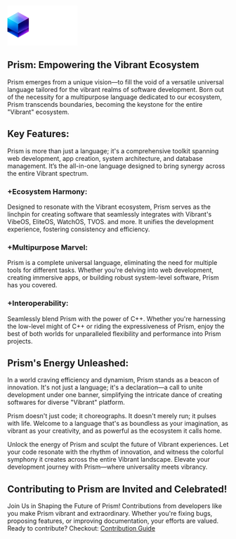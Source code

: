 <picture>
    <source media="(prefers-color-scheme: dark)" srcset="https://github.com/Vibrant275/Prism/blob/master/Banner.png">
    <img src="https://github.com/Vibrant275/Prism/blob/master/Banner.png" alt="Swift logo" height="90">
</picture>

## Prism: Empowering the Vibrant Ecosystem

Prism emerges from a unique vision—to fill the void of a versatile universal language
tailored for the vibrant realms of software development. Born out of the necessity for
a multipurpose language dedicated to our ecosystem, Prism transcends boundaries,
becoming the keystone for the entire "Vibrant" ecosystem.

## Key Features:
Prism is more than just a language; it's a comprehensive toolkit spanning web development,
app creation, system architecture, and database management. It’s the all-in-one language
designed to bring synergy across the entire Vibrant spectrum.

### +Ecosystem Harmony:
Designed to resonate with the Vibrant ecosystem, Prism serves as the linchpin for creating
software that seamlessly integrates with Vibrant's VibeOS, EliteOS, WatchOS, TVOS.
and more. It unifies the development experience, fostering consistency and efficiency.

### +Multipurpose Marvel:
Prism is a complete universal language, eliminating the need
for multiple tools for different tasks. Whether you're delving into web development,
creating immersive apps, or building robust system-level software, Prism has you covered.

### +Interoperability:
Seamlessly blend Prism with the power of C++. Whether you're harnessing the low-level
might of C++ or riding the expressiveness of Prism, enjoy the best of both worlds for unparalleled flexibility and performance
into Prism projects.

## Prism's Energy Unleashed:
In a world craving efficiency and dynamism, Prism stands as a beacon of innovation.
It's not just a language; it's a declaration—a call to unite development under one banner,
simplifying the intricate dance of creating softwares for diverse "Vibrant" platform.

Prism doesn't just code; it choreographs. It doesn't merely run; it pulses with life.
Welcome to a language that's as boundless as your imagination, as vibrant as your creativity,
and as powerful as the ecosystem it calls home.

Unlock the energy of Prism and sculpt the future of Vibrant experiences.
Let your code resonate with the rhythm of innovation, and witness the colorful symphony
it creates across the entire Vibrant landscape. Elevate your development journey with
Prism—where universality meets vibrancy.

## Contributing to Prism are Invited and Celebrated!
Join Us in Shaping the Future of Prism!
Contributions from developers like you make Prism vibrant and extraordinary.
Whether you're fixing bugs, proposing features, or improving documentation, your efforts are valued.
Ready to contribute? Checkout: [Contribution Guide](https://prism-7.vercel.app/contributing)